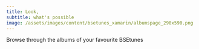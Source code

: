 ```yaml
---
title: Look,
subtitle: what's possible
image: /assets/images/content/bsetunes_xamarin/albumspage_290x590.png
---
```


Browse through the albums of your favourite BSEtunes